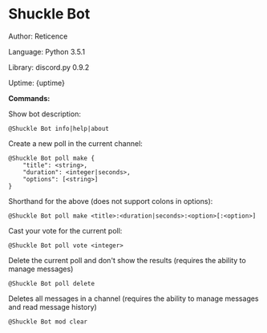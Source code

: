 Shuckle Bot
===

Author: Reticence

Language: Python 3.5.1

Library: discord.py 0.9.2

Uptime: {uptime}

__Commands:__

Show bot description:
```
@Shuckle Bot info|help|about
```
Create a new poll in the current channel:
```
@Shuckle Bot poll make {
    "title": <string>,
    "duration": <integer|seconds>,
    "options": [<string>]
}
```
Shorthand for the above (does not support colons in options):
```
@Shuckle Bot poll make <title>:<duration|seconds>:<option>[:<option>]
```
Cast your vote for the current poll:
```
@Shuckle Bot poll vote <integer>
```
Delete the current poll and don't show the results (requires the ability to manage messages)
```
@Shuckle Bot poll delete
```
Deletes all messages in a channel (requires the ability to manage messages and read message history)
```
@Shuckle Bot mod clear
```